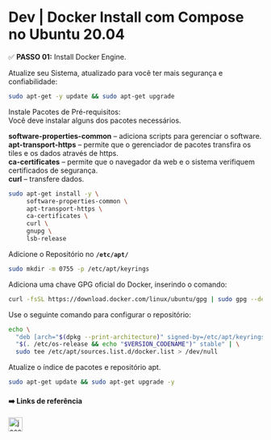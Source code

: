 # Dev | Docker Install com Compose no Ubuntu 20.04

✅ **PASSO 01:** Install Docker Engine.

Atualize seu Sistema, atualizado para você ter mais segurança e confiabilidade:
```bash
sudo apt-get -y update && sudo apt-get upgrade
```

Instale Pacotes de Pré-requisitos:                 
Você deve instalar alguns dos pacotes necessários.

**software-properties-common** – adiciona scripts para gerenciar o software.            
**apt-transport-https** – permite que o gerenciador de pacotes transfira os tiles e os dados através de https.      
**ca-certificates** – permite que o navegador da web e o sistema verifiquem certificados de segurança.          
**curl** – transfere dados.    

```bash
sudo apt-get install -y \
     software-properties-common \
     apt-transport-https \
     ca-certificates \
     curl \
     gnupg \
     lsb-release
```      

Adicione o Repositório no **`/etc/apt/`**
```bash
sudo mkdir -m 0755 -p /etc/apt/keyrings
```

Adiciona uma chave GPG oficial do Docker, inserindo o comando:
```bash
curl -fsSL https://download.docker.com/linux/ubuntu/gpg | sudo gpg --dearmor -o /etc/apt/keyrings/docker.gpg
```

Use o seguinte comando para configurar o repositório:
```bash
echo \
  "deb [arch="$(dpkg --print-architecture)" signed-by=/etc/apt/keyrings/docker.gpg] https://download.docker.com/linux/ubuntu \
  "$(. /etc/os-release && echo "$VERSION_CODENAME")" stable" | \
  sudo tee /etc/apt/sources.list.d/docker.list > /dev/null
```

Atualize o índice de pacotes e repositório apt.
```bash
sudo apt-get update && sudo apt-get upgrade -y
```

#### ➡️ Links de referência

[<img title="Docker" align="left" alt="josenilto | Twitter" width="28px" src="https://cdn.jsdelivr.net/npm/simple-icons@v3/icons/docker.svg" />][docker]

[docker]: https://docs.docker.com/engine/install/